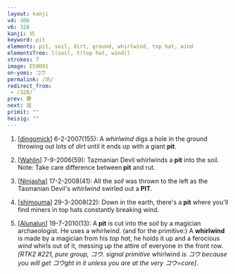 ```yaml
---
layout: kanji
v4: 306
v6: 328
kanji: 坑
keyword: pit
elements: pit, soil, dirt, ground, whirlwind, top hat, wind
elementsTree: l(soil, t(top hat, wind))
strokes: 7
image: E59D91
on-yomi: コウ
permalink: /坑/
redirect_from:
 - /328/
prev: 夢
next: 高
primit: ""
heisig: ""
---
```


1) [<a href="http://kanji.koohii.com/profile/dingomick">dingomick</a>] 6-2-2007(155): A <em>whirlwind</em> digs a hole in the ground throwing out lots of <em>dirt</em> until it ends up with a giant <strong>pit</strong>.

2) [<a href="http://kanji.koohii.com/profile/Wahlin">Wahlin</a>] 7-9-2006(59): Tazmanian Devil whirlwinds a<strong> pit</strong> into the soil. Note: Take care difference between<strong> pit</strong> and rut.

3) [<a href="http://kanji.koohii.com/profile/Ninjasha">Ninjasha</a>] 17-2-2008(41): All the <em>soil</em> was thrown to the left as the Tasmanian Devil&#039;s <em>whirlwind</em> swirled out a<strong> PIT</strong>.

4) [<a href="http://kanji.koohii.com/profile/shimouma">shimouma</a>] 29-3-2008(22): Down in the earth, there&#039;s a<strong> pit</strong> where you&#039;ll find miners in top hats constantly breaking wind.

5) [<a href="http://kanji.koohii.com/profile/Alunalun">Alunalun</a>] 19-7-2010(13): A<strong> pit</strong> is cut into the <em>soil</em> by a magician archaeologist. He uses a <em>whirlwind</em>. (and for the primitive:) A <strong>whirlwind</strong> is made by a magician from his <em>top hat</em>, he holds it up and a ferocious <em>wind</em> whirls out of it, messing up the attire of everyone in the front row. <em>[RTK2 #221, pure group, コウ. signal primitive </em>whirlwind<em> is コウ because you will get コウght in it unless you are at the very コウ=core]</em>.

